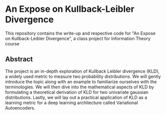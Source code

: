 # An Expose on Kullback-Leibler Divergence

This repository contains the write-up and respective code for "An Expose on Kullback-Leibler Divergence", a class project for Information Theory course

## Abstract

The project is an in-depth exploration of Kullback Leibler divergence (KLD), a widely used metric to measure two probability distributions. We will gently introduce the topic along with an example to familiarize ourselves with the terminologies. We will then dive into the mathematical aspects of KLD by formulating a theoretical derivation of KLD for two univariate gaussian distributions. Lastly, we will lay out a practical application of KLD as a learning metric for a deep learning architecture called Variational Autoencoders.

